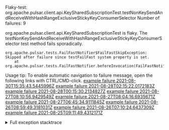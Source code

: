         
Flaky-test: org.apache.pulsar.client.api.KeySharedSubscriptionTest.testNonKeySendAndReceiveWithHashRangeExclusiveStickyKeyConsumerSelector
Number of failures: 9

org.apache.pulsar.client.api.KeySharedSubscriptionTest is flaky. The testNonKeySendAndReceiveWithHashRangeExclusiveStickyKeyConsumerSelector test method fails sporadically.

```
org.apache.pulsar.tests.FailFastNotifier$FailFastSkipException: Skipped after failure since testFailFast system property is set.
	at org.apache.pulsar.tests.FailFastNotifier.beforeInvocation(FailFastNotifier.java:88)

```

Usage tip: To enable automatic navigation to failure message, open the following links with CTRL/CMD-click.
[example failure 2021-08-30T15:35:43.5445996Z](https://github.com/apache/pulsar/runs/3463119398?check_suite_focus=true#step:9:3923)
[example failure 2021-08-28T02:15:22.0172183Z](https://github.com/apache/pulsar/runs/3448473880?check_suite_focus=true#step:9:2920)
[example failure 2021-08-28T00:15:30.2134827Z](https://github.com/apache/pulsar/runs/3447917315?check_suite_focus=true#step:9:2288)
[example failure 2021-08-27T08:10:56.9429549Z](https://github.com/apache/pulsar/runs/3440980370?check_suite_focus=true#step:9:2987)
[example failure 2021-08-27T08:04:16.6935671Z](https://github.com/apache/pulsar/runs/3440855241?check_suite_focus=true#step:9:2912)
[example failure 2021-08-27T06:45:34.9111845Z](https://github.com/apache/pulsar/runs/3440411158?check_suite_focus=true#step:9:2913)
[example failure 2021-08-26T08:59:49.3181031Z](https://github.com/apache/pulsar/runs/3430539961?check_suite_focus=true#step:9:3622)
[example failure 2021-08-26T07:10:24.6437309Z](https://github.com/apache/pulsar/runs/3429892136?check_suite_focus=true#step:9:2974)
[example failure 2021-08-25T09:11:49.4312171Z](https://github.com/apache/pulsar/runs/3420085427?check_suite_focus=true#step:10:2880)


<details>
<summary>Full exception stacktrace</summary>
<code><pre>
org.apache.pulsar.tests.FailFastNotifier$FailFastSkipException: Skipped after failure since testFailFast system property is set.
	at org.apache.pulsar.tests.FailFastNotifier.beforeInvocation(FailFastNotifier.java:88)

</pre></code>
</details>

